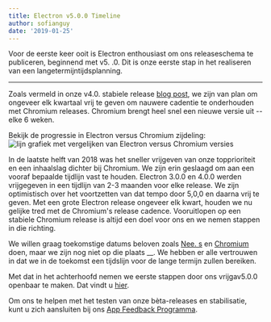 ```yaml
---
title: Electron v5.0.0 Timeline
author: sofianguy
date: '2019-01-25'
---
```


Voor de eerste keer ooit is Electron enthousiast om ons releaseschema te publiceren, beginnend met v5. .0. Dit is onze eerste stap in het realiseren van een langetermijntijdsplanning.

---

Zoals vermeld in onze v4.0. stabiele release [blog post](https://electronjs.org/blog/electron-4-0#whats-next), we zijn van plan om ongeveer elk kwartaal vrij te geven om nauwere cadentie te onderhouden met Chromium releases. Chromium brengt heel snel een nieuwe versie uit -- elke 6 weken.

Bekijk de progressie in Electron versus Chromium zijdeling:
<img src="https://user-images.githubusercontent.com/2138661/51714676-db167080-1fea-11e9-8f10-fab1aa51993e.png" alt="lijn grafiek met vergelijken van Electron versus Chromium versies" />

In de laatste helft van 2018 was het sneller vrijgeven van onze topprioriteit en een inhaalslag dichter bij Chromium. We zijn erin geslaagd om aan een vooraf bepaalde tijdlijn vast te houden. Electron 3.0.0 en 4.0.0 werden vrijgegeven in een tijdlijn van 2-3 maanden voor elke release. We zijn optimistisch over het voortzetten van dat tempo door 5,0,0 en daarna vrij te geven. Met een grote Electron release ongeveer elk kwart, houden we nu gelijke tred met de Chromium's release cadence. Vooruitlopen op een stabiele Chromium release is altijd een doel voor ons en we nemen stappen in die richting.

We willen graag toekomstige datums beloven zoals [Nee. s](https://github.com/nodejs/Release) en [Chromium](https://chromiumdash.appspot.com/schedule) doen, maar we zijn nog niet op die plaats __. We hebben er alle vertrouwen in dat we in de toekomst een tijdslijn voor de lange termijn zullen bereiken.

Met dat in het achterhoofd nemen we eerste stappen door ons vrijgav5.0.0 openbaar te maken. Dat vindt u [hier](https://electronjs.org/docs/tutorial/electron-timelines).

Om ons te helpen met het testen van onze bèta-releases en stabilisatie, kunt u zich aansluiten bij ons [App Feedback Programma](https://electronjs.org/blog/app-feedback-program).
